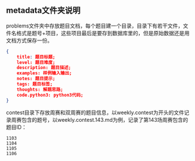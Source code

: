 ## metadata文件夹说明

problems文件夹中存放题目文档，每个题目建一个目录，目录下有若干文件，文件名格式是题号+项目，这些项目最后是要存到数据库里的，但是原始数据还是用文档方式保存一份。

```json
{
    title: 题目标题;
    level: 题目难度;
    description: 题目描述;
    examples: 样例输入输出;
    notes: 题目提示;
    tags: 题目标签;
    thoughts: 解题思路;
    code.python3: python3代码;
}
```

contest目录下存放周赛和双周赛的题目信息，以weekly.contest为开头的文件记录周赛包含的题号，以weekly.contest.143.md为例，记录了第143场周赛包含的题目ID：

```
1103
1104
1105
1106
```

